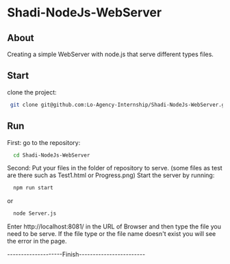 # Shadi-NodeJs-WebServer

## About
Creating a simple WebServer with node.js that serve different types files.

## Start

clone the project:

```bash
 git clone git@github.com:Lo-Agency-Internship/Shadi-NodeJs-WebServer.git
```

## Run

First: go to the repository:

```bash
  cd Shadi-NodeJs-WebServer
```


Second: Put your files in the folder of repository to serve.
(some files as test are there such as Test1.html or Progress.png)
Start the server by running:

```bash
  npm run start
```
or

```bash
  node Server.js
```


Enter http://localhost:8081/ in the URL of Browser and then type the file you need to be serve.
If the file type or the file name doesn't exist you will see the error in the page.




--------------------Finish------------------------

